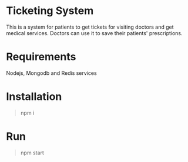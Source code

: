 # Ticketing System
This is a system for patients to get tickets for visiting doctors and get medical services.
Doctors can use it to save their patients' prescriptions.

# Requirements
Nodejs, Mongodb and Redis services

# Installation
> npm i

# Run
> npm start